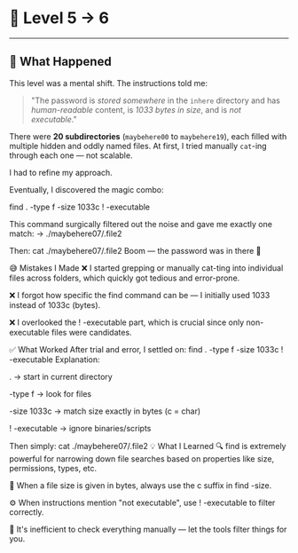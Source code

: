 # 🔐 Level 5 → 6

---

## 🧪 What Happened

This level was a mental shift. The instructions told me:

> "The password is *stored somewhere* in the `inhere` directory and has *human-readable* content, is *1033 bytes in size*, and is *not executable*."

There were **20 subdirectories** (`maybehere00` to `maybehere19`), each filled with multiple hidden and oddly named files. At first, I tried manually `cat`-ing through each one — not scalable.

I had to refine my approach.

Eventually, I discovered the magic combo:

find . -type f -size 1033c ! -executable

This command surgically filtered out the noise and gave me exactly one match:
→ ./maybehere07/.file2

Then:
cat ./maybehere07/.file2
Boom — the password was in there 🎯

😅 Mistakes I Made
❌ I started grepping or manually cat-ting into individual files across folders, which quickly got tedious and error-prone.

❌ I forgot how specific the find command can be — I initially used 1033 instead of 1033c (bytes).

❌ I overlooked the ! -executable part, which is crucial since only non-executable files were candidates.

✅ What Worked
After trial and error, I settled on:
find . -type f -size 1033c ! -executable
Explanation:

. → start in current directory

-type f → look for files

-size 1033c → match size exactly in bytes (c = char)

! -executable → ignore binaries/scripts

Then simply:
cat ./maybehere07/.file2
💡 What I Learned
🔍 find is extremely powerful for narrowing down file searches based on properties like size, permissions, types, etc.

📏 When a file size is given in bytes, always use the c suffix in find -size.

⚙️ When instructions mention "not executable", use ! -executable to filter correctly.

🚫 It's inefficient to check everything manually — let the tools filter things for you.

